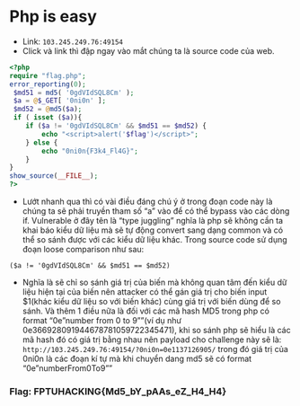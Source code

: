 # Php is easy
* Link: `103.245.249.76:49154`
* Click và link thì đập ngay vào mắt chúng ta là source code của web. 
``` php
<?php
require "flag.php";
error_reporting(0);
 $md51 = md5( '0gdVIdSQL8Cm' ); 
 $a = @$_GET[ '0ni0n' ]; 
 $md52 = @md5($a); 
 if ( isset ($a)){ 
    if ($a != '0gdVIdSQL8Cm' && $md51 == $md52) { 
        echo "<script>alert('$flag')</script>"; 
    } else { 
        echo "0ni0n{F3k4_Fl4G}"; 
    } 
} 
show_source(__FILE__);
?>
```
* Lướt nhanh qua thì có vài điều đáng chú ý ở trong đoạn code này là chúng ta sẽ phải truyền tham số “a” vào để có thể bypass vào các dòng if. Vulnerable ở đây tên là “type juggling” nghĩa là php sẽ không cần ta khai báo kiểu dữ liệu mà sẽ tự động convert sang dạng common và có thể so sánh được với các kiểu dữ liệu khác. Trong source code sử dụng đoạn loose comparison như sau:

`($a != '0gdVIdSQL8Cm' && $md51 == $md52)`
* Nghĩa là sẽ chỉ so sánh giá trị của biến mà không quan tâm đến kiểu dữ liệu hiện tại của biến nên attacker có thể gán giá trị cho biến input $1(khác kiểu dữ liệu so với biến khác)  cùng giá trị với biến dùng để so sánh. Và thêm 1 điều nữa là đối với các mã hash MD5 trong php có format “0e”number from 0 to 9””(ví dụ như 0e366928091944678781059722345471), khi so sánh php sẽ hiểu là các mã hash đó có giá trị bằng nhau nên payload cho challenge này sẽ là:
`http://103.245.249.76:49154/?0ni0n=0e1137126905/` trong đó giá trị của 0ni0n là các đoạn kí tự mà khi chuyển dang md5 sẽ có format “0e”numberFrom0To9””

### Flag: FPTUHACKING{Md5_bY_pAAs_eZ_H4_H4}
